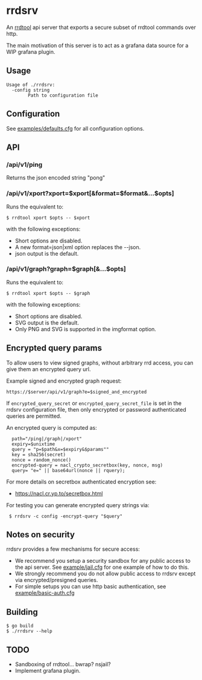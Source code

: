# rrdsrv

An [rrdtool](https://oss.oetiker.ch/rrdtool/) api server that exports a secure subset of rrdtool commands over http.

The main motivation of this server is to act as a grafana data source for a WIP
grafana plugin.

## Usage

```
Usage of ./rrdsrv:
  -config string
        Path to configuration file
```

## Configuration

See [examples/defaults.cfg](examples/defaults.cfg) for all configuration options.

## API

### /api/v1/ping

Returns the json encoded string "pong"

### /api/v1/xport?xport=$xport[&format=$format&...$opts]

Runs the equivalent to:

```
$ rrdtool xport $opts -- $xport
```

with the following exceptions:

- Short options are disabled.
- A new format=json|xml option replaces the --json.
- json output is the default.

### /api/v1/graph?graph=$graph[&...$opts]

Runs the equivalent to:

```
$ rrdtool xport $opts -- $graph
```

with the following exceptions:

- Short options are disabled.
- SVG output is the default.
- Only PNG and SVG is supported in the imgformat option.

## Encrypted query params

To allow users to view signed graphs, without arbitrary rrd access,
you can give them an encrypted query url.

Example signed and encrypted graph request:
```
https://$server/api/v1/graph?e=$signed_and_encrypted
```

If `encrypted_query_secret` or `encrypted_query_secret_file` is set in the rrdsrv configuration file, then only encrypted or password authenticated queries are permitted.

An encrypted query is computed as:

```
  path="/ping|/graph|/xport"
  expiry=$unixtime
  query = "p=$path&x=$expiry&$params""
  key = sha256(secret)
  nonce = random_nonce()
  encrypted-query = nacl_crypto_secretbox(key, nonce, msg)
  query= "e=" || base64url(nonce || rquery);
```

For more details on secretbox authenticated encryption see:

- https://nacl.cr.yp.to/secretbox.html

For testing you can generate encrypted query strings via:

```
 $ rrdsrv -c config -encrypt-query "$query"
```

## Notes on security

rrdsrv provides a few mechanisms for secure access:

- We recommend you setup a security sandbox for any public access to the api server.
  See [example/jail.cfg](example/jail.cfg) for one example of how to do this.
- We strongly recommend you do not allow public access to rrdsrv except via
  encrypted/presigned queries.
- For simple setups you can use http basic authentication, see [example/basic-auth.cfg](example/basic-auth.cfg)


## Building

```
$ go build
$ ./rrdsrv --help
```

## TODO

- Sandboxing of rrdtool... bwrap? nsjail?
- Implement grafana plugin.
